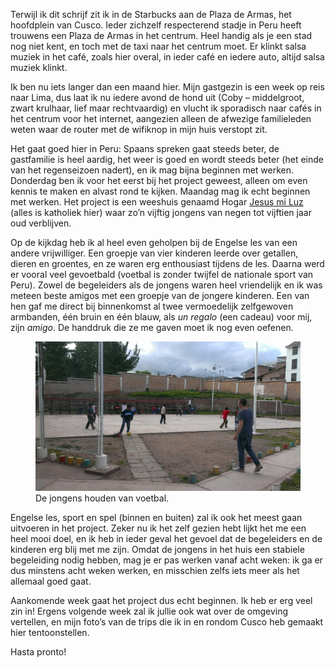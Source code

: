 <p class="intro">Terwijl ik dit schrijf zit ik in de Starbucks aan de Plaza de Armas, het hoofdplein van Cusco. Ieder zichzelf respecterend stadje in Peru heeft trouwens een Plaza de Armas in het centrum. Heel handig als je een stad nog niet kent, en toch met de taxi naar het centrum moet.
Er klinkt salsa muziek in het café, zoals hier overal, in ieder café en iedere auto, altijd salsa muziek klinkt.</p>

Ik ben nu iets langer dan een maand hier. Mijn gastgezin is een week op reis naar Lima, dus laat ik nu iedere avond de hond uit (Coby – middelgroot, zwart krulhaar, lief maar rechtvaardig) en vlucht ik sporadisch naar cafés in het centrum voor het internet, aangezien alleen de afwezige familieleden weten waar de router met de wifiknop in mijn huis verstopt zit.

Het gaat goed hier in Peru: Spaans spreken gaat steeds beter, de gastfamilie is heel aardig, het weer is goed en wordt steeds beter (het einde van het regenseizoen nadert), en ik mag bijna beginnen met werken. Donderdag ben ik voor het eerst bij het project geweest, alleen om even kennis te maken en alvast rond te kijken. Maandag mag ik echt beginnen met werken. Het project is een weeshuis genaamd Hogar [Jesus mi Luz](http://mijnbestemmingperu.nl/vrijwilligerswerkperu/vrijwilligersprojecten/projectenmetkinderen/98-jesusmiluz.html) (alles is katholiek hier) waar zo’n vijftig jongens van negen tot vijftien jaar oud verblijven.

Op de kijkdag heb ik al heel even geholpen bij de Engelse les van een andere vrijwilliger. Een groepje van vier kinderen leerde over getallen, dieren en groentes, en ze waren erg enthousiast tijdens de les. Daarna werd er vooral veel gevoetbald (voetbal is zonder twijfel de nationale sport van Peru). Zowel de begeleiders als de jongens waren heel vriendelijk en ik was meteen beste amigos met een groepje van de jongere kinderen. Een van hen gaf me direct bij binnenkomst al twee vermoedelijk zelfgewoven armbanden, één bruin en één blauw, als _un regalo_ (een cadeau) voor mij, zijn _amigo_. De handdruk die ze me gaven moet ik nog even oefenen.

<figure>
	<img src="../images/projectfoto1.jpg" alt="Het voetbalveld binnen het weeshuis">
	<figcaption>De jongens houden van voetbal.</figcaption>
</figure>

Engelse les, sport en spel (binnen en buiten) zal ik ook het meest gaan uitvoeren in het project. Zeker nu ik het zelf gezien hebt lijkt het me een heel mooi doel, en ik heb in ieder geval het gevoel dat de begeleiders en de kinderen erg blij met me zijn. Omdat de jongens in het huis een stabiele begeleiding nodig hebben, mag je er pas werken vanaf acht weken: ik ga er dus minstens acht weken werken, en misschien zelfs iets meer als het allemaal goed gaat.

Aankomende week gaat het project dus echt beginnen. Ik heb er erg veel zin in! Ergens volgende week zal ik jullie ook wat over de omgeving vertellen, en mijn foto’s van de trips die ik in en rondom Cusco heb gemaakt hier tentoonstellen.

Hasta pronto!